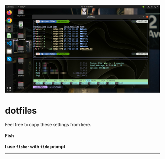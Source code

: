 ![kitty terminal with eza and htop open in panels](./preview.png)

# dotfiles

Feel free to copy these settings from here.

#### Fish

**I use `fisher` with `tide` prompt**

---
